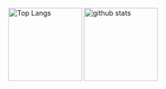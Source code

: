 <!--
**agukk/agukk** is a ✨ _special_ ✨ repository because its `README.md` (this file) appears on your GitHub profile.

Here are some ideas to get you started:

- 🔭 I’m currently working on ...
- 🌱 I’m currently learning ...
- 👯 I’m looking to collaborate on ...
- 🤔 I’m looking for help with ...
- 💬 Ask me about ...
- 📫 How to reach me: ...
- 😄 Pronouns: ...
- ⚡ Fun fact: ...
-->

<p align="left"> 
  <img alt="Top Langs" height="150px" src="https//github-readme-stats.vercel.app/api?username=agukk&count_private=true&show_icons=true&theme=tokyonight"/>
  <img alt="github stats" height="150px" src="https://github-readme-stats.vercel.app/api/top-langs/?username=agukk&layout=compact&theme=tokyonight&show_icons=ture"/>
</p>
